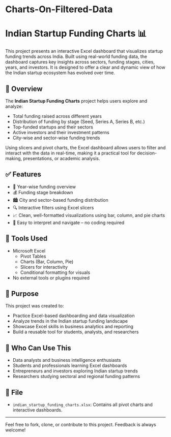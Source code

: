 # Charts-On-Filtered-Data
# Indian Startup Funding Charts 📊

This project presents an interactive Excel dashboard that visualizes startup funding trends across India. Built using real-world funding data, the dashboard captures key insights across sectors, funding stages, cities, years, and investors. It is designed to offer a clear and dynamic view of how the Indian startup ecosystem has evolved over time.

## 📌 Overview

The **Indian Startup Funding Charts** project helps users explore and analyze:

- Total funding raised across different years
- Distribution of funding by stage (Seed, Series A, Series B, etc.)
- Top-funded startups and their sectors
- Active investors and their investment patterns
- City-wise and sector-wise funding trends

Using slicers and pivot charts, the Excel dashboard allows users to filter and interact with the data in real-time, making it a practical tool for decision-making, presentations, or academic analysis.

## ✅ Features

- 📅 Year-wise funding overview
- 💰 Funding stage breakdown
- 🏙️ City and sector-based funding distribution
- 🔍 Interactive filters using Excel slicers
- 📈 Clean, well-formatted visualizations using bar, column, and pie charts
- 🧠 Easy to interpret and navigate – no coding required

## 🧰 Tools Used

- Microsoft Excel
  - Pivot Tables
  - Charts (Bar, Column, Pie)
  - Slicers for interactivity
  - Conditional formatting for visuals
- No external tools or plugins required

## 🎯 Purpose

This project was created to:
- Practice Excel-based dashboarding and data visualization
- Analyze trends in the Indian startup funding landscape
- Showcase Excel skills in business analytics and reporting
- Build a reusable tool for students, analysts, and researchers

## 👤 Who Can Use This

- Data analysts and business intelligence enthusiasts
- Students and professionals learning Excel dashboards
- Entrepreneurs and investors exploring Indian startup trends
- Researchers studying sectoral and regional funding patterns

## 📁 File

- `indian_startup_funding_charts.xlsx`: Contains all pivot charts and interactive dashboards.

---

Feel free to fork, clone, or contribute to this project. Feedback is always welcome!
